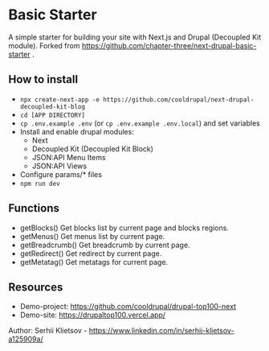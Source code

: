 # Basic Starter

A simple starter for building your site with Next.js and Drupal (Decoupled Kit module).
Forked from https://github.com/chapter-three/next-drupal-basic-starter .

## How to install

  - `npx create-next-app -e https://github.com/cooldrupal/next-drupal-decoupled-kit-blog`
  - `cd [APP DIRECTORY]`
  - `cp .env.example .env` (or `cp .env.example .env.local`) and set variables
  - Install and enable drupal modules:
    - Next
    - Decoupled Kit (Decoupled Kit Block)
    - JSON:API Menu Items
    - JSON:API Views
  - Configure params/* files
  - `npm run dev`

## Functions

  - getBlocks()
    Get blocks list by current page and blocks regions.
  - getMenus()
    Get menus list by current page.
  - getBreadcrumb()
    Get breadcrumb by current page.
  - getRedirect()
    Get redirect by current page.
  - getMetatag()
    Get metatags for current page.

## Resources

  - Demo-project: https://github.com/cooldrupal/drupal-top100-next
  - Demo-site: https://drupaltop100.vercel.app/

  Author: Serhii Klietsov - https://www.linkedin.com/in/serhii-klietsov-a125909a/
